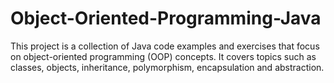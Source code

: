 # Object-Oriented-Programming-Java
This project is a collection of Java code examples and exercises that focus on object-oriented programming (OOP) concepts. It covers topics such as classes, objects, inheritance, polymorphism, encapsulation and abstraction. 

